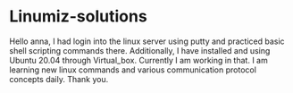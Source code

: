 # Linumiz-solutions
Hello anna,
I had login into the linux server using putty and practiced basic shell scripting commands there.
Additionally, I have installed and using Ubuntu 20.04 through Virtual_box.
Currently I am working in that.
I am learning new linux commands and various communication protocol concepts daily.
Thank you.
